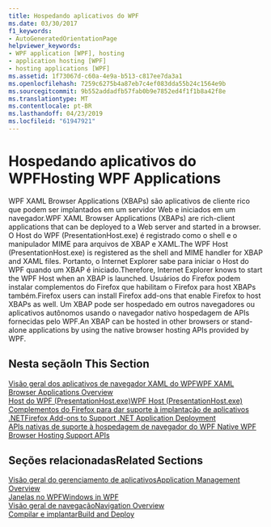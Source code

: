 ```yaml
---
title: Hospedando aplicativos do WPF
ms.date: 03/30/2017
f1_keywords:
- AutoGeneratedOrientationPage
helpviewer_keywords:
- WPF application [WPF], hosting
- application hosting [WPF]
- hosting applications [WPF]
ms.assetid: 1f73067d-c60a-4e9a-b513-c817ee7da3a1
ms.openlocfilehash: 7259c6275b4a87eb7c4ef083dda55b24c1564e9b
ms.sourcegitcommit: 9b552addadfb57fab0b9e7852ed4f1f1b8a42f8e
ms.translationtype: MT
ms.contentlocale: pt-BR
ms.lasthandoff: 04/23/2019
ms.locfileid: "61947921"
---
```

# <a name="hosting-wpf-applications"></a><span data-ttu-id="75d28-102">Hospedando aplicativos do WPF</span><span class="sxs-lookup"><span data-stu-id="75d28-102">Hosting WPF Applications</span></span>
<span data-ttu-id="75d28-103">WPF XAML Browser Applications (XBAPs) são aplicativos de cliente rico que podem ser implantados em um servidor Web e iniciados em um navegador.</span><span class="sxs-lookup"><span data-stu-id="75d28-103">WPF XAML Browser Applications (XBAPs) are rich-client applications that can be deployed to a Web server and started in a browser.</span></span> <span data-ttu-id="75d28-104">O Host do WPF (PresentationHost.exe) é registrado como o shell e o manipulador MIME para arquivos de XBAP e XAML.</span><span class="sxs-lookup"><span data-stu-id="75d28-104">The WPF Host (PresentationHost.exe) is registered as the shell and MIME handler for XBAP and XAML files.</span></span> <span data-ttu-id="75d28-105">Portanto, o Internet Explorer sabe para iniciar o Host do WPF quando um XBAP é iniciado.</span><span class="sxs-lookup"><span data-stu-id="75d28-105">Therefore, Internet Explorer knows to start the WPF Host when an XBAP is launched.</span></span> <span data-ttu-id="75d28-106">Usuários do Firefox podem instalar complementos do Firefox que habilitam o Firefox para host XBAPs também.</span><span class="sxs-lookup"><span data-stu-id="75d28-106">Firefox users can install Firefox add-ons that enable Firefox to host XBAPs as well.</span></span> <span data-ttu-id="75d28-107">Um XBAP pode ser hospedado em outros navegadores ou aplicativos autônomos usando o navegador nativo hospedagem de APIs fornecidas pelo WPF.</span><span class="sxs-lookup"><span data-stu-id="75d28-107">An XBAP can be hosted in other browsers or stand-alone applications by using the native browser hosting APIs provided by WPF.</span></span>  
  
## <a name="in-this-section"></a><span data-ttu-id="75d28-108">Nesta seção</span><span class="sxs-lookup"><span data-stu-id="75d28-108">In This Section</span></span>  
 [<span data-ttu-id="75d28-109">Visão geral dos aplicativos de navegador XAML do WPF</span><span class="sxs-lookup"><span data-stu-id="75d28-109">WPF XAML Browser Applications Overview</span></span>](wpf-xaml-browser-applications-overview.md)  
   [<span data-ttu-id="75d28-110">Host do WPF (PresentationHost.exe)</span><span class="sxs-lookup"><span data-stu-id="75d28-110">WPF Host (PresentationHost.exe)</span></span>](wpf-host-presentationhost-exe.md)  
  [<span data-ttu-id="75d28-111">Complementos do Firefox para dar suporte à implantação de aplicativos .NET</span><span class="sxs-lookup"><span data-stu-id="75d28-111">Firefox Add-ons to Support .NET Application Deployment</span></span>](firefox-add-ons-to-support-net-application-deployment.md)  
  [<span data-ttu-id="75d28-112">APIs nativas de suporte à hospedagem de navegador do WPF </span><span class="sxs-lookup"><span data-stu-id="75d28-112">Native WPF Browser Hosting Support APIs</span></span>](native-wpf-browser-hosting-support-apis.md)  
  
## <a name="related-sections"></a><span data-ttu-id="75d28-113">Seções relacionadas</span><span class="sxs-lookup"><span data-stu-id="75d28-113">Related Sections</span></span>  
 [<span data-ttu-id="75d28-114">Visão geral do gerenciamento de aplicativos</span><span class="sxs-lookup"><span data-stu-id="75d28-114">Application Management Overview</span></span>](application-management-overview.md)  
  [<span data-ttu-id="75d28-115">Janelas no WPF</span><span class="sxs-lookup"><span data-stu-id="75d28-115">Windows in WPF</span></span>](windows-in-wpf-applications.md)  
  [<span data-ttu-id="75d28-116">Visão geral de navegação</span><span class="sxs-lookup"><span data-stu-id="75d28-116">Navigation Overview</span></span>](navigation-overview.md)  
  [<span data-ttu-id="75d28-117">Compilar e implantar</span><span class="sxs-lookup"><span data-stu-id="75d28-117">Build and Deploy</span></span>](building-and-deploying-wpf-applications.md)
